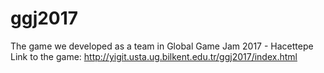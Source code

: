 # ggj2017
The game we developed as a team in Global Game Jam 2017 - Hacettepe
Link to the game: http://yigit.usta.ug.bilkent.edu.tr/ggj2017/index.html
